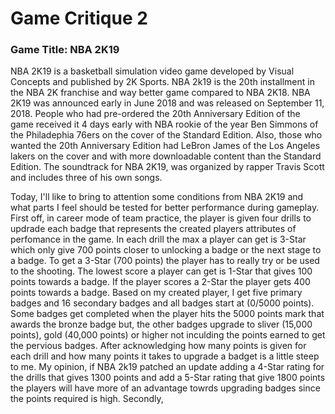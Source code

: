 # Game Critique 2

### Game Title: NBA 2K19
NBA 2K19 is a basketball simulation video game developed by Visual Concepts and published by 2K Sports. NBA 2k19 is the 20th installment in the NBA 2K franchise and way better game compared to NBA 2K18. NBA 2K19 was announced early in June 2018 and was released on September 11, 2018. People who had pre-ordered the 20th Anniversary Edition of the game received it 4 days early with NBA rookie of the year Ben Simmons of the Philadephia 76ers on the cover of the Standard Edition. Also, those who wanted the 20th Anniversary Edition had LeBron James of the Los Angeles lakers on the cover and with more downloadable content than the Standard Edition. The soundtrack for NBA 2K19, was organized by rapper Travis Scott and includes three of his own songs.

Today, I'll like to bring to attention some conditions from NBA 2K19 and what parts I feel should be tested for better performance during gameplay. First off, in career mode of team practice, the player is given four drills to updrade each badge that represents the created players attributes of perfomance in the game. In each drill the max a player can get is 3-Star which only give 700 points closer to unlocking a badge or the next stage to a badge. To get a 3-Star (700 points) the player has to really try or be used to the shooting. The lowest score a player can get is 1-Star that gives 100 points towards a badge. If the player scores a 2-Star the player gets 400 points towards a badge. Based on my created player, I get five primary badges and 16 secondary badges and all badges start at (0/5000 points). Some badges get completed when the player hits the 5000 points mark that awards the bronze badge but, the other badges upgrade to sliver (15,000 points), gold (40,000 points) or higher not inculding the points earned to get the pervious badges. After acknowledging how many points is given for each drill and how many points it takes to upgrade a badget is a little steep to me. My opinion, if NBA 2k19 patched an update adding a 4-Star rating for the drills that gives 1300 points and add a 5-Star rating that give 1800 points the players will have more of an advantage towrds upgrading badges since the points required is high. Secondly,            
